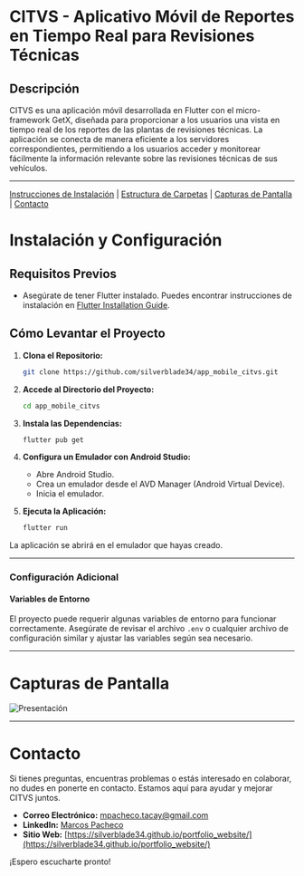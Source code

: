 # CITVS - Aplicativo Móvil de Reportes en Tiempo Real para Revisiones Técnicas

## Descripción

CITVS es una aplicación móvil desarrollada en Flutter con el micro-framework GetX, diseñada para proporcionar a los usuarios una vista en tiempo real de los reportes de las plantas de revisiones técnicas. La aplicación se conecta de manera eficiente a los servidores correspondientes, permitiendo a los usuarios acceder y monitorear fácilmente la información relevante sobre las revisiones técnicas de sus vehículos.

---

[Instrucciones de Instalación](#instalación-y-configuración) | [Estructura de Carpetas](#estructura-de-carpetas) | [Capturas de Pantalla](#capturas-de-pantalla) | [Contacto](#contacto)

# Instalación y Configuración

## Requisitos Previos
- Asegúrate de tener Flutter instalado. Puedes encontrar instrucciones de instalación en [Flutter Installation Guide](https://flutter.dev/docs/get-started/install).

## Cómo Levantar el Proyecto

1. **Clona el Repositorio:**
    ```bash
    git clone https://github.com/silverblade34/app_mobile_citvs.git
    ```

2. **Accede al Directorio del Proyecto:**
    ```bash
    cd app_mobile_citvs
    ```

3. **Instala las Dependencias:**
    ```bash
    flutter pub get
    ```

4. **Configura un Emulador con Android Studio:**
   - Abre Android Studio.
   - Crea un emulador desde el AVD Manager (Android Virtual Device).
   - Inicia el emulador.

5. **Ejecuta la Aplicación:**
    ```bash
    flutter run
    ```

La aplicación se abrirá en el emulador que hayas creado.

---

### Configuración Adicional

#### Variables de Entorno
El proyecto puede requerir algunas variables de entorno para funcionar correctamente. Asegúrate de revisar el archivo `.env` o cualquier archivo de configuración similar y ajustar las variables según sea necesario.

---

# Capturas de Pantalla
![Presentación](https://drive.google.com/uc?export=view&id=1Sgjk0tjhKB5JVVPjFdrCz5vV9ikqVU50) 

---
# Contacto

Si tienes preguntas, encuentras problemas o estás interesado en colaborar, no dudes en ponerte en contacto. Estamos aquí para ayudar y mejorar CITVS juntos.

- **Correo Electrónico:** [mpacheco.tacay@gmail.com](mailto:mpacheco.tacay@gmail.com)
- **LinkedIn:** [Marcos Pacheco](https://www.linkedin.com/in/marcos-pacheco-tacay-674206249/)
- **Sitio Web:** [https://silverblade34.github.io/portfolio_website/](https://silverblade34.github.io/portfolio_website/)

¡Espero escucharte pronto!


